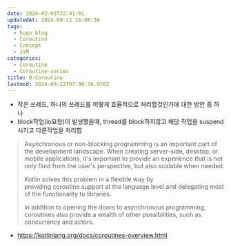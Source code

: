 ```yaml
---
date: 2024-03-03T22:41:01
updatedAt: 2024-09-22 16:06:36
tags:
  - hugo_blog
  - Coroutine
  - Concept
  - JVM
categories:
  - Coroutine
  - Coroutine-series
title: 0-Coroutine
lastmod: 2024-09-22T07:06:36.976Z
---
```

* 작은 쓰레드, 하나의 쓰레드를 어떻게 효율적으로 처리할것인가에 대한 방안 중 하나
* block작업(io요청)이 발생했을때, thread를 block하지않고 해당 작업을 suspend시키고 다른작업을 처리함

> Asynchronous or non-blocking programming is an important part of the development landscape. When creating server-side, desktop, or mobile applications, it's important to provide an experience that is not only fluid from the user's perspective, but also scalable when needed.
>
> Kotlin solves this problem in a flexible way by providing coroutine support at the language level and delegating most of the functionality to libraries.
>
> In addition to opening the doors to asynchronous programming, coroutines also provide a wealth of other possibilities, such as concurrency and actors.

* https://kotlinlang.org/docs/coroutines-overview.html
